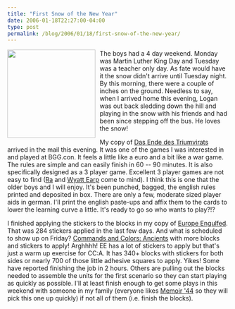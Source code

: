 ```yaml
---
title: "First Snow of the New Year"
date: 2006-01-18T22:27:00-04:00
type: post
permalink: /blog/2006/01/18/first-snow-of-the-new-year/
---
```

<a onblur="try {parent.deselectBloggerImageGracefully();} catch(e) {}" href="https://static.flickr.com/39/88414724_af0990aa7e_o.jpg"><img style="margin: 0pt 10px 10px 0pt; float: left; cursor: pointer; width: 200px;" src="https://static.flickr.com/39/88414724_af0990aa7e_o.jpg" alt="" border="0" /></a>The boys had a 4 day weekend. Monday was Martin Luther King Day and Tuesday was a teacher only day. As fate would have it the snow didn't arrive until Tuesday night. By this morning, there were a couple of inches on the ground. Needless to say, when I arrived home this evening, Logan was out back sledding down the hill and playing in the snow with his friends and had been since stepping off the bus. He loves the snow!

My copy of [Das Ende des Triumvirats](https://www.boardgamegeek.com/game/20134) arrived in the mail this evening. It was one of the games I was interested in and played at BGG.con. It feels a little like a euro and a bit like a war game. The rules are simple and can easily finish in 60 -- 90 minutes. It is also specifically designed as a 3 player game. Excellent 3 player games are not easy to find ([Ra](https://www.boardgamegeek.com/game/12) and [Wyatt Earp](https://www.boardgamegeek.com/game/878) come to mind). I think this is one that the older boys and I will enjoy. It's been punched, bagged, the english rules printed and deposited in box. There are only a few, moderate sized player aids in german. I'll print the english paste-ups and affix them to the cards to lower the learning curve a little. It's ready to go so who wants to play?!?

I finished applying the stickers to the blocks in my copy of [Europe Engulfed](https://www.boardgamegeek.com/game/6205). That was 284 stickers applied in the last few days. And what is scheduled to show up on Friday? [Commands and Colors: Ancients](https://www.boardgamegeek.com/game/14105) with more blocks and stickers to apply! Arghhhh! EE has a lot of stickers to apply but that's just a warm up exercise for CC:A. It has 340+ blocks with stickers for both sides or nearly 700 of those little adhesive squares to apply. Yikes! Some have reported finishing the job in 2 hours. Others are pulling out the blocks needed to assemble the units for the first scenario so they can start playing as quickly as possible. I'll at least finish enough to get some plays in this weekend with someone in my family (everyone likes [Memoir '44](https://www.boardgamegeek.com/game/10630) so they will pick this one up quickly) if not all of them (i.e. finish the blocks).